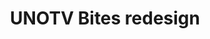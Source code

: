 ---
layout: post
title: UNOTV Bites redesign
categories: links
external-url: http://www.unotvbites.com
tags:
- html5
- css3
- telecomunications
- la
---